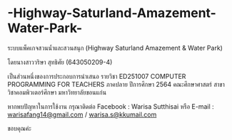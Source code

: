 # -Highway-Saturland-Amazement-Water-Park-
ระบบแพ็คเกจสวนน้ำและสวนสนุก  (Highway Saturland Amazement &amp; Water Park)

โดยนางสาววริษา สุทธิศัย (643050209-4) 

เป็นส่วนหนึ่งของการประกอบการนําเสนอ
รายวิชา ED251007 COMPUTER PROGRAMMING FOR TEACHERS
ภาคปลาย ปีการศึกษา 2564
คณะศึกษาศาสตร์ สาขาวิชาคอมพิวเตอร์ศึกษา มหาวิทยาลัยขอนแก่น

หากพบปัญหาในการใช้งาน กรุณาติดต่อ Facebook : Warisa Sutthisai หรือ E-mail : warisafang14@gmail.com / warisa.s@kkumail.com

ขอบคุณค่ะ

